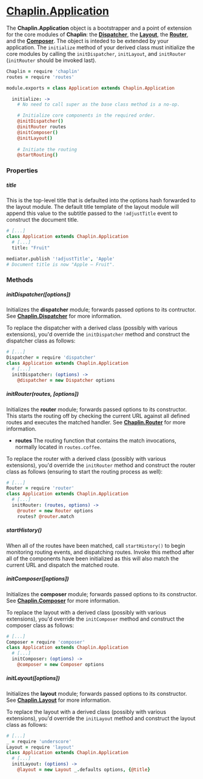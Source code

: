 # [Chaplin.Application](../src/chaplin/application.coffee)

The **Chaplin.Application** object is a bootstrapper and a point of extension
for the core modules of **Chaplin**: the **[Dispatcher](#initdispatcheroptions)**, the **[Layout](#initlayoutoptions)**,
the **[Router](#initrouterroutes-options)**, and the **[Composer](#initcomposeroptions)**.
The object is inteded to be extended by your application. 
The `initialize` method of your derived class must initialize
the core modules by calling the `initDispatcher`, `initLayout`,
and `initRouter` (`initRouter` should be invoked last).

```coffeescript
Chaplin = require 'chaplin'
routes = require 'routes'

module.exports = class Application extends Chaplin.Application

  initialize: ->
    # No need to call super as the base class method is a no-op.

    # Initialize core components in the required order.
    @initDispatcher()
    @initRouter routes
    @initComposer()
    @initLayout()
    
    # Initiate the routing
    @startRouting()
```

### Properties

##### title
This is the top-level title that is defaulted into the options hash
forwarded to the layout module. The default title template of the layout
module will append this value to the subtitle passed to the `!adjustTitle`
event to construct the document title.

```coffeescript
# [...]
class Application extends Chaplin.Application
  # [...]
  title: "Fruit"

mediator.publish '!adjustTitle', 'Apple'
# Document title is now "Apple ­— Fruit".
```

### Methods

##### initDispatcher([options])
Initializes the **dispatcher** module; forwards passed options to its
contructor. See **[Chaplin.Dispatcher](./chaplin.dispatcher.md)**
for more information.

To replace the dispatcher with a derived class (possibly with various
extensions), you'd override the `initDispatcher` method and construct the
dispatcher class as follows:

```coffeescript
# [...]
Dispatcher = require 'dispatcher'
class Application extends Chaplin.Application
  # [...]
  initDispatcher: (options) ->
    @dispatcher = new Dispatcher options
```

##### initRouter(routes, [options])
Initializes the **router** module; forwards passed options to its
constructor. This starts the routing off by checking the current URL against
all defined routes and executes the matched handler. See **[Chaplin.Router](./chaplin.router.md)**
for more information.

* **routes**
  The routing function that contains the match invocations,
  normally located in `routes.coffee`.

To replace the router with a derived class (possibly with various
extensions), you'd override the `initRouter` method and construct the
router class as follows (ensuring to start the routing process as well):

```coffeescript
# [...]
Router = require 'router'
class Application extends Chaplin.Application
  # [...]
  initRouter: (routes, options) ->
    @router = new Router options
    routes? @router.match
```

##### startHistory()
When all of the routes have been matched, call `startHistory()` to 
begin monitoring routing events, and dispatching routes. Invoke this method
after all of the components have been initialized as this will also
match the current URL and dispatch the matched route.

##### initComposer([options])
Initializes the **composer** module; forwards passed options to its
constructor. See **[Chaplin.Composer](./chaplin.composer.md)** for 
more information.

To replace the layout with a derived class (possibly with various
extensions), you'd override the `initComposer` method and construct the
composer class as follows:

```coffeescript
# [...]
Composer = require 'composer'
class Application extends Chaplin.Application
  # [...]
  initComposer: (options) ->
    @composer = new Composer options
```

##### initLayout([options])
Initializes the **layout** module; forwards passed options to its
constructor. See **[Chaplin.Layout](./chaplin.layout.md)** for more
information.

To replace the layout with a derived class (possibly with various
extensions), you'd override the `initLayout` method and construct the
layout class as follows:

```coffeescript
# [...]
_ = require 'underscore'
Layout = require 'layout'
class Application extends Chaplin.Application
  # [...]
  initLayout: (options) ->
    @layout = new Layout _.defaults options, {@title}
```

